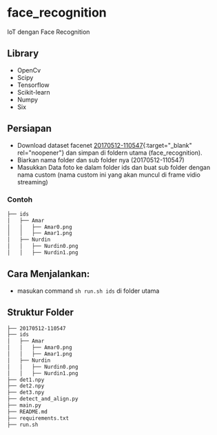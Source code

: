 # face_recognition
IoT dengan Face Recognition 

## Library
*   OpenCv
*   Scipy
*   Tensorflow
*   Scikit-learn
*   Numpy
*   Six

## Persiapan
  * Download dataset facenet [20170512-110547](https://drive.google.com/file/d/0B5MzpY9kBtDVZ2RpVDYwWmxoSUk){:target="_blank" rel="noopener"} dan simpan di foldern utama (face_recognition).<br>
  * Biarkan nama folder dan sub folder nya (20170512-110547)<br>
  * Masukkan Data foto ke dalam folder ids dan buat sub folder dengan nama custom (nama custom ini yang akan muncul di frame vidio streaming)<br>
### Contoh


```bash
├── ids
│   ├── Amar
│   │   ├── Amar0.png
│   │   ├── Amar1.png
│   ├── Nurdin
│   │   ├── Nurdin0.png
│   │   ├── Nurdin1.png
```
## Cara Menjalankan:
* masukan command `sh run.sh ids` di folder utama

## Struktur Folder

```bash
├── 20170512-110547
├── ids
│   ├── Amar
│   │   ├── Amar0.png
│   │   ├── Amar1.png
│   ├── Nurdin
│   │   ├── Nurdin0.png
│   │   ├── Nurdin1.png
├── det1.npy
├── det2.npy
├── det3.npy
├── detect_and_align.py
├── main.py
├── README.md
├── requirements.txt
├── run.sh
```
